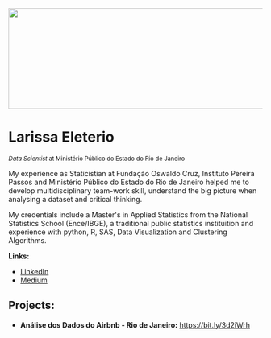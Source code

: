 <img src="https://github.com/carlosfab/template_portfolio/blob/master/banner.png" data-canonical-src="https://github.com/carlosfab/template_portfolio/blob/master/banner.png" width="800" height="200" />

# Larissa Eleterio
<sub>*Data Scientist* at Ministério Público do Estado do Rio de Janeiro</sub>

My experience as Staticistian at Fundação Oswaldo Cruz, Instituto Pereira Passos and Ministério Público do Estado do Rio de Janeiro helped me to develop multidisciplinary team-work skill, understand the big picture when analysing a dataset and critical thinking.

My credentials include a Master's in Applied Statistics from the National Statistics School (Ence/IBGE), a traditional public statistics instituition and experience with python, R, SAS, Data Visualization and Clustering Algorithms.

**Links:**
* [LinkedIn](https://www.linkedin.com/in/larissaeleterio)
* [Medium](https://www.medium.com/@larissa.eleterio)

## Projects:

* **Análise dos Dados do Airbnb - Rio de Janeiro:** https://bit.ly/3d2iWrh



